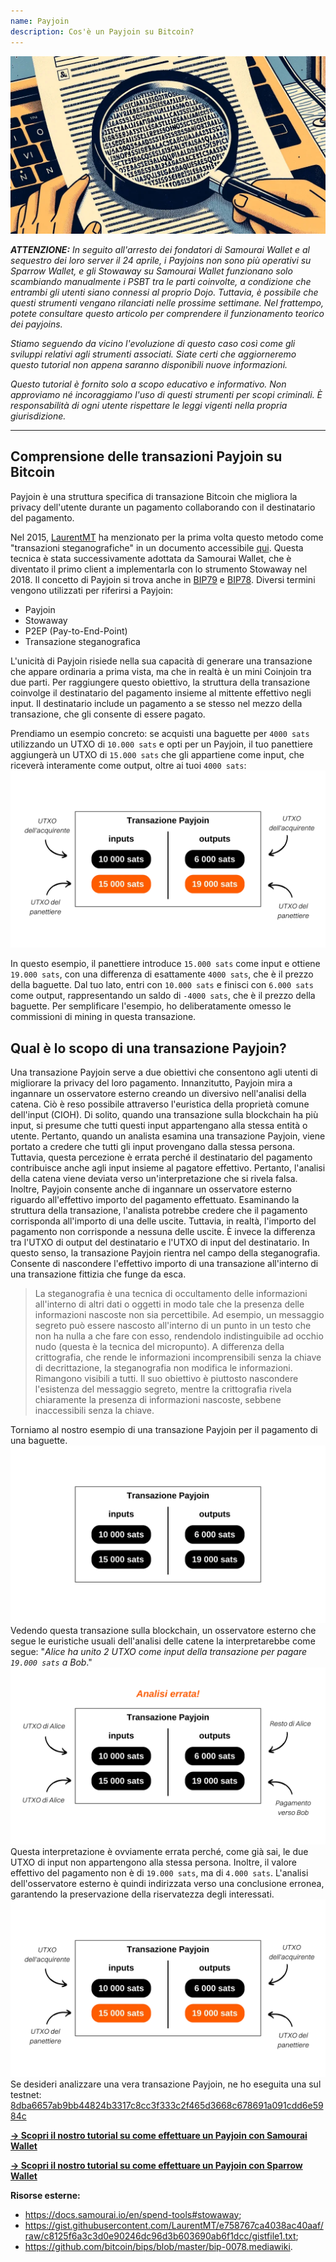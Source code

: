 ```yaml
---
name: Payjoin
description: Cos'è un Payjoin su Bitcoin?
---
```

![Miniatura Payjoin - steganografia](assets/cover.webp)

***ATTENZIONE:** In seguito all'arresto dei fondatori di Samourai Wallet e al sequestro dei loro server il 24 aprile, i Payjoins non sono più operativi su Sparrow Wallet, e gli Stowaway su Samourai Wallet funzionano solo scambiando manualmente i PSBT tra le parti coinvolte, a condizione che entrambi gli utenti siano connessi al proprio Dojo. Tuttavia, è possibile che questi strumenti vengano rilanciati nelle prossime settimane. Nel frattempo, potete consultare questo articolo per comprendere il funzionamento teorico dei payjoins.*

_Stiamo seguendo da vicino l'evoluzione di questo caso così come gli sviluppi relativi agli strumenti associati. Siate certi che aggiorneremo questo tutorial non appena saranno disponibili nuove informazioni._

_Questo tutorial è fornito solo a scopo educativo e informativo. Non approviamo né incoraggiamo l'uso di questi strumenti per scopi criminali. È responsabilità di ogni utente rispettare le leggi vigenti nella propria giurisdizione._

---
## Comprensione delle transazioni Payjoin su Bitcoin

Payjoin è una struttura specifica di transazione Bitcoin che migliora la privacy dell'utente durante un pagamento collaborando con il destinatario del pagamento.

Nel 2015, [LaurentMT](https://twitter.com/LaurentMT) ha menzionato per la prima volta questo metodo come "transazioni steganografiche" in un documento accessibile [qui](https://gist.githubusercontent.com/LaurentMT/e758767ca4038ac40aaf/raw/c8125f6a3c3d0e90246dc96d3b603690ab6f1dcc/gistfile1.txt). Questa tecnica è stata successivamente adottata da Samourai Wallet, che è diventato il primo client a implementarla con lo strumento Stowaway nel 2018. Il concetto di Payjoin si trova anche in [BIP79](https://github.com/bitcoin/bips/blob/master/bip-0079.mediawiki) e [BIP78](https://github.com/bitcoin/bips/blob/master/bip-0078.mediawiki). Diversi termini vengono utilizzati per riferirsi a Payjoin:
- Payjoin
- Stowaway
- P2EP (Pay-to-End-Point)
- Transazione steganografica

L'unicità di Payjoin risiede nella sua capacità di generare una transazione che appare ordinaria a prima vista, ma che in realtà è un mini Coinjoin tra due parti. Per raggiungere questo obiettivo, la struttura della transazione coinvolge il destinatario del pagamento insieme al mittente effettivo negli input. Il destinatario include un pagamento a se stesso nel mezzo della transazione, che gli consente di essere pagato.

Prendiamo un esempio concreto: se acquisti una baguette per `4000 sats` utilizzando un UTXO di `10.000 sats` e opti per un Payjoin, il tuo panettiere aggiungerà un UTXO di `15.000 sats` che gli appartiene come input, che riceverà interamente come output, oltre ai tuoi `4000 sats`:
![Diagramma transazione Payjoin](assets/it/1.webp)

In questo esempio, il panettiere introduce `15.000 sats` come input e ottiene `19.000 sats`, con una differenza di esattamente `4000 sats`, che è il prezzo della baguette. Dal tuo lato, entri con `10.000 sats` e finisci con `6.000 sats` come output, rappresentando un saldo di `-4000 sats`, che è il prezzo della baguette. Per semplificare l'esempio, ho deliberatamente omesso le commissioni di mining in questa transazione.

## Qual è lo scopo di una transazione Payjoin?

Una transazione Payjoin serve a due obiettivi che consentono agli utenti di migliorare la privacy del loro pagamento.
Innanzitutto, Payjoin mira a ingannare un osservatore esterno creando un diversivo nell'analisi della catena. Ciò è reso possibile attraverso l'euristica della proprietà comune dell'input (CIOH). Di solito, quando una transazione sulla blockchain ha più input, si presume che tutti questi input appartengano alla stessa entità o utente. Pertanto, quando un analista esamina una transazione Payjoin, viene portato a credere che tutti gli input provengano dalla stessa persona. Tuttavia, questa percezione è errata perché il destinatario del pagamento contribuisce anche agli input insieme al pagatore effettivo. Pertanto, l'analisi della catena viene deviata verso un'interpretazione che si rivela falsa.
Inoltre, Payjoin consente anche di ingannare un osservatore esterno riguardo all'effettivo importo del pagamento effettuato. Esaminando la struttura della transazione, l'analista potrebbe credere che il pagamento corrisponda all'importo di una delle uscite. Tuttavia, in realtà, l'importo del pagamento non corrisponde a nessuna delle uscite. È invece la differenza tra l'UTXO di output del destinatario e l'UTXO di input del destinatario. In questo senso, la transazione Payjoin rientra nel campo della steganografia. Consente di nascondere l'effettivo importo di una transazione all'interno di una transazione fittizia che funge da esca.

> La steganografia è una tecnica di occultamento delle informazioni all'interno di altri dati o oggetti in modo tale che la presenza delle informazioni nascoste non sia percettibile. Ad esempio, un messaggio segreto può essere nascosto all'interno di un punto in un testo che non ha nulla a che fare con esso, rendendolo indistinguibile ad occhio nudo (questa è la tecnica del micropunto). A differenza della crittografia, che rende le informazioni incomprensibili senza la chiave di decrittazione, la steganografia non modifica le informazioni. Rimangono visibili a tutti. Il suo obiettivo è piuttosto nascondere l'esistenza del messaggio segreto, mentre la crittografia rivela chiaramente la presenza di informazioni nascoste, sebbene inaccessibili senza la chiave.

Torniamo al nostro esempio di una transazione Payjoin per il pagamento di una baguette.
![Schema della transazione Payjoin dall'esterno](assets/it/2.webp)
Vedendo questa transazione sulla blockchain, un osservatore esterno che segue le euristiche usuali dell'analisi delle catene la interpretarebbe come segue: "*Alice ha unito 2 UTXO come input della transazione per pagare `19.000 sats` a Bob*."
![Interpretazione errata della transazione Payjoin dall'esterno](assets/it/3.webp)
Questa interpretazione è ovviamente errata perché, come già sai, le due UTXO di input non appartengono alla stessa persona. Inoltre, il valore effettivo del pagamento non è di `19.000 sats`, ma di `4.000 sats`. L'analisi dell'osservatore esterno è quindi indirizzata verso una conclusione erronea, garantendo la preservazione della riservatezza degli interessati.![Diagramma della transazione Payjoin](assets/it/1.webp)
Se desideri analizzare una vera transazione Payjoin, ne ho eseguita una sul testnet: [8dba6657ab9bb44824b3317c8cc3f333c2f465d3668c678691a091cdd6e5984c](https://mempool.space/fr/testnet/tx/8dba6657ab9bb44824b3317c8cc3f333c2f465d3668c678691a091cdd6e5984c)

[**-> Scopri il nostro tutorial su come effettuare un Payjoin con Samourai Wallet**](https://planb.network/tutorials/privacy/payjoin-samourai-wallet)  

[**-> Scopri il nostro tutorial su come effettuare un Payjoin con Sparrow Wallet**](https://planb.network/tutorials/privacy/payjoin-sparrow-wallet)


**Risorse esterne:**
- https://docs.samourai.io/en/spend-tools#stowaway;
- https://gist.githubusercontent.com/LaurentMT/e758767ca4038ac40aaf/raw/c8125f6a3c3d0e90246dc96d3b603690ab6f1dcc/gistfile1.txt;
- https://github.com/bitcoin/bips/blob/master/bip-0078.mediawiki.
